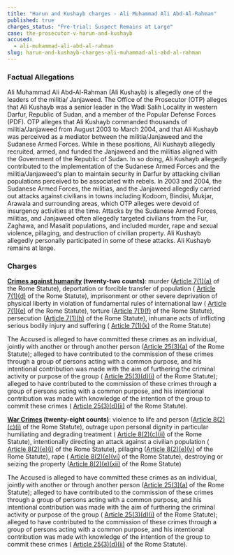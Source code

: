```yaml
---
title: "Harun and Kushayb charges - Ali Muhammad Ali Abd-Al-Rahman"
published: true
charges_status: "Pre-trial: Suspect Remains at Large"
case: the-prosecutor-v-harun-and-kushayb
accused:
  - ali-muhammad-ali-abd-al-rahman
slug: harun-and-kushayb-charges-ali-muhammad-ali-abd-al-rahman
---
```


### Factual Allegations

Ali Muhammad Ali Abd-Al-Rahman (Ali Kushayb) is allegedly one of the leaders of the militia/ Janjaweed. The Office of the Prosecutor (OTP) alleges that Ali Kushayb was a senior leader in the Wadi Salih Locality in western Darfur, Republic of Sudan, and a member of the Popular Defense Forces (PDF). OTP alleges that Ali Kushayb commanded thousands of militia/Janjaweed from August 2003 to March 2004, and that Ali Kushayb was perceived as a mediator between the militia/Janjaweed and the Sudanese Armed Forces. While in these positions, Ali Kushayb allegedly recruited, armed, and funded the Janjaweed and the militias aligned with the Government of the Republic of Sudan. In so doing, Ali Kushayb allegedly contributed to the implementation of the Sudanese Armed Forces and the militia/Janjaweed's plan to maintain security in Darfur by attacking civilian populations perceived to be associated with rebels. In 2003 and 2004, the Sudanese Armed Forces, the militias, and the Janjaweed allegedly carried out attacks against civilians in towns including Kodoom, Bindisi, Mukjar, Arawala and surrounding areas, which OTP alleges were devoid of insurgency activities at the time. Attacks by the Sudanese Armed Forces, militias, and Janjaweed often allegedly targeted civilians from the Fur, Zaghawa, and Masalit populations, and included murder, rape and sexual violence, pillaging, and destruction of civilian property. Ali Kushayb allegedly personally participated in some of these attacks. Ali Kushayb remains at large.

### Charges

**[Crimes against humanity](http://www.casematrixnetwork.org/case-m/klamberg-commentary/rome-statute/#c1171) (twenty-two counts)**: murder ([Article 7(1)(a)](http://www.casematrixnetwork.org/cmn-knowledge-hub/klamberg-commentary/elements-of-crime/#c2286) of the Rome Statute), deportation or forcible transfer of population ( [Article 7(1)(d)](http://www.casematrixnetwork.org/cmn-knowledge-hub/klamberg-commentary/elements-of-crime/#c2289) of the Rome Statute), imprisonment or other severe deprivation of physical liberty in violation of fundamental rules of international law ( [Article 7(1)(e)](http://www.casematrixnetwork.org/cmn-knowledge-hub/klamberg-commentary/elements-of-crime/#c2290) of the Rome Statute), torture ([Article 7(1)(f)](http://www.casematrixnetwork.org/cmn-knowledge-hub/klamberg-commentary/elements-of-crime/#c2291) of the Rome Statute), persecution ([Article 7(1)(h)](http://www.casematrixnetwork.org/cmn-knowledge-hub/klamberg-commentary/elements-of-crime/#c2298) of the Rome Statute), inhumane acts of inflicting serious bodily injury and suffering ( [Article 7(1)(k)](http://www.casematrixnetwork.org/cmn-knowledge-hub/klamberg-commentary/elements-of-crime/#c2301) of the Rome Statute)

The Accused is alleged to have committed these crimes as an individual, jointly with another or through another person ([Article 25(3)(a)](http://www.casematrixnetwork.org/case-m/klamberg-commentary/rome-statute/#c1198) of the Rome Statute)<span class="redactor-invisible-space">; alleged to have contributed to the commission of these crimes through a group of persons acting with a common purpose, and his intentional contribution was made with the aim of furthering the criminal activity or purpose of the group ( [Article 25(3)(d)(i)](http://www.casematrixnetwork.org/case-m/klamberg-commentary/rome-statute/#c1198) of the Rome Statute); alleged to have contributed to the commission of these crimes through a group of persons acting with a common purpose, and his intentional contribution was made with knowledge of the intention of the group to commit these crimes ( [Article 25(3)(d)(ii)](http://www.casematrixnetwork.org/case-m/klamberg-commentary/rome-statute/#c1198) of the Rome Statute).</span>

**[War Crimes](http://www.casematrixnetwork.org/case-m/klamberg-commentary/rome-statute/#c1172) (twenty-eight counts)**: violence to life and person ([Article 8(2)(c)(i)](http://www.casematrixnetwork.org/cmn-knowledge-hub/klamberg-commentary/elements-of-crime/#c2359) of the Rome Statute), outrage upon personal dignity in particular humiliating and degrading treatment ( [Article 8(2)(c)(ii)](http://www.casematrixnetwork.org/cmn-knowledge-hub/klamberg-commentary/elements-of-crime/#c2363) of the Rome Statute), intentionally directing an attack against a civilian population ( [Article 8(2)(e)(i)](http://www.casematrixnetwork.org/cmn-knowledge-hub/klamberg-commentary/elements-of-crime/#c2367) of the Rome Statute), pillaging ([Article 8(2)(e)(v)](http://www.casematrixnetwork.org/cmn-knowledge-hub/klamberg-commentary/elements-of-crime/#c2371) of the Rome Statute), rape ( [Article 8(2)(e)(vi)](http://www.casematrixnetwork.org/cmn-knowledge-hub/klamberg-commentary/elements-of-crime/#c2372) of the Rome Statute), destroying or seizing the property ([Article 8(2)(e)(xii)](http://www.casematrixnetwork.org/cmn-knowledge-hub/klamberg-commentary/elements-of-crime/#c2384) of the Rome Statute)

The Accused is alleged to have committed these crimes as an individual, jointly with another or through another person ([Article 25(3)(a)](http://www.casematrixnetwork.org/case-m/klamberg-commentary/rome-statute/#c1198) of the Rome Statute)<span class="redactor-invisible-space">; alleged to have contributed to the commission of these crimes through a group of persons acting with a common purpose, and his intentional contribution was made with the aim of furthering the criminal activity or purpose of the group ( [Article 25(3)(d)(i)](http://www.casematrixnetwork.org/case-m/klamberg-commentary/rome-statute/#c1198) of the Rome Statute); alleged to have contributed to the commission of these crimes through a group of persons acting with a common purpose, and his intentional contribution was made with knowledge of the intention of the group to commit these crimes ( [Article 25(3)(d)(ii)](http://www.casematrixnetwork.org/case-m/klamberg-commentary/rome-statute/#c1198) of the Rome Statute).</span>

